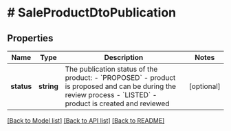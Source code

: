 # # SaleProductDtoPublication

## Properties

Name | Type | Description | Notes
------------ | ------------- | ------------- | -------------
**status** | **string** | The publication status of the product:  - &#x60;PROPOSED&#x60; - product is proposed and can be during the review process  - &#x60;LISTED&#x60; - product is created and reviewed | [optional]

[[Back to Model list]](../../README.md#models) [[Back to API list]](../../README.md#endpoints) [[Back to README]](../../README.md)
